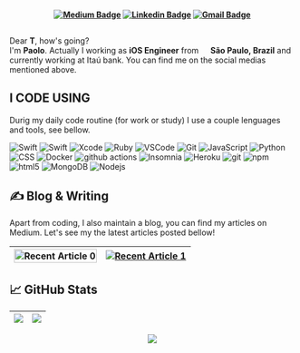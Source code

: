 <!-- Social Badges -->
<h4 align="center">

[![Medium Badge](https://img.shields.io/badge/-instagram-black?style=for-the-badge&logo=medium&logoColor=white&link=https://github.com/PaoloProdossimoLopes)](https://medium.com/@PaoloProdossimoLopes)
[![Linkedin Badge](https://img.shields.io/badge/-Linkedin-blue?style=for-the-badge&logo=Linkedin&logoColor=white&link=https://github.com/PaoloProdossimoLopes)](https://www.linkedin.com/in/PaoloProdossimoLopes/)
[![Gmail Badge](https://img.shields.io/badge/-Gmail-red?style=for-the-badge&logo=Linkedin&logoColor=white&link=https://github.com/PaoloProdossimoLopes)](mailto:paolo.prodossimo.lopes@gmail.com)

</h4>

<!--
<h4 align="center"> 

![Paolo Prodossimo Readme title](https://capsule-render.vercel.app/api?type=transparent&height=20&height=300&section=header&fontColor=black&text=Hey%20%T!%20%Nice%20%to%20%meet%20%you&fontSize=40) 

<!-- About -->
<h2></h2>

Dear **T**, how's going?</br>
I'm **Paolo**. Actually I working as **iOS Engineer** from <img src="https://cdn-icons-png.flaticon.com/512/3909/3909370.png" width="13"/> <b>São Paulo, Brazil</b> and currently working at Itaú bank. You can find me on the social medias mentioned above.


## I CODE USING
Durig my daily code routine (for work or study) I use a couple lenguages and tools, see bellow. 


<p>
  <img alt="Swift" src="https://img.shields.io/badge/Java-FA7343?style=flat-square&logo=Java&logoColor=white)" />
  <img alt="Swift" src="https://img.shields.io/badge/Swift-FA7343?style=flat-square&logo=Swift&logoColor=white)" />
  <img alt="Xcode" src="https://img.shields.io/badge/Xcode-1575F9?style=flat-square&logo=Xcode&logoColor=white)" />
  <img alt="Ruby" src="http://img.shields.io/badge/-Ruby-CC342D?style=flat-square&logo=ruby&logoColor=ffe8e8)" />
  <img alt="VSCode" src="http://img.shields.io/badge/-VS%20Code-007ACC?style=flat-square&logo=visual-studio-code&logoColor=ffffff)" />
  <img alt="Git" src="https://img.shields.io/badge/Git-F05032?style=flat-square&logo=Git&logoColor=white)" />
  <img alt="JavaScript" src="https://img.shields.io/badge/-JavaScript-%23F7DF1C?style=flat-square&logo=javascript&logoColor=000000&color=d1b01f" />
  <img alt="Python" src="http://img.shields.io/badge/-Python-3776AB?style=flat-square&logo=python&logoColor=ffff4a" />
  <img alt="CSS" src="https://img.shields.io/badge/CSS3-blue?style=flat-square&logo=CSS3&logoColor=white)" />
  <img alt="Docker" src="https://img.shields.io/badge/-Docker-46a2f1?style=flat-square&logo=docker&logoColor=white" />
  <img alt="github actions" src="https://img.shields.io/badge/-Github_Actions-2088FF?style=flat-square&logo=github-actions&logoColor=white" />
  <img alt="Insomnia" src="https://img.shields.io/badge/-Insomnia-5849BE?style=flat-square&logo=insomnia&logoColor=white" />
  <img alt="Heroku" src="https://img.shields.io/badge/-Heroku-430098?style=flat-square&logo=heroku&logoColor=white" />
  <img alt="git" src="https://img.shields.io/badge/-Git-F05032?style=flat-square&logo=git&logoColor=white" />
  <img alt="npm" src="https://img.shields.io/badge/-NPM-CB3837?style=flat-square&logo=npm&logoColor=white" />
  <img alt="html5" src="https://img.shields.io/badge/-HTML5-E34F26?style=flat-square&logo=html5&logoColor=white" />
  <img alt="MongoDB" src="https://img.shields.io/badge/-MongoDB-13aa52?style=flat-square&logo=mongodb&logoColor=white" />
  <img alt="Nodejs" src="https://img.shields.io/badge/-Nodejs-43853d?style=flat-square&logo=Node.js&logoColor=white" />
  
</p>


## ✍ Blog & Writing

Apart from coding, I also maintain a blog, you can find my articles on <!--my website at martinheinz.dev as well as on--> Medium. Let's see my the latest articles posted bellow!

| <a target="_blank" href="https://github-readme-medium-recent-article.vercel.app/medium/@PaoloProdossimoLopes/0"><img src="https://github-readme-medium-recent-article.vercel.app/medium/@PaoloProdossimoLopes/0" width="100%" alt="Recent Article 0">  | <a target="_blank" width="100%" href="https://github-readme-medium-recent-article.vercel.app/medium/@PaoloProdossimoLopes/1"><img src="https://github-readme-medium-recent-article.vercel.app/medium/@PaoloProdossimoLopes/1" alt="Recent Article 1"> |
| :-: | :-: |
  
  
<!-- Stats -->
## 📈 GitHub Stats
 
| ![](http://github-profile-summary-cards.vercel.app/api/cards/profile-details?username=PaoloProdossimoLopes&theme=nord_dark) | ![](http://github-profile-summary-cards.vercel.app/api/cards/stats?username=PaoloProdossimoLopes&theme=nord_dark) |
| :-: | :-: |
  
  
<!-- Visitors -->
<p align="center">
  
  <img src="https://visitor-badge.laobi.icu/badge?page_id=PaoloProdossimoLopes" id="counter"> 
  
</p>
